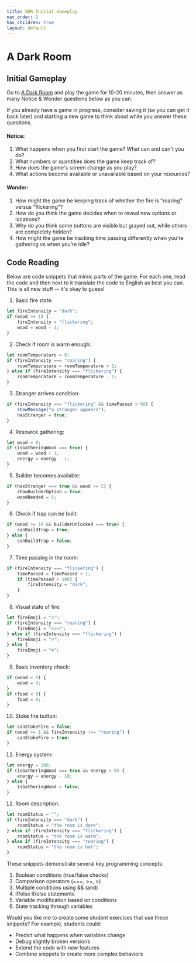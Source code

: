 ```yaml
---
title: ADR Initial Gameplay
nav_order: 1
has_children: true
layout: default
---
```


# A Dark Room

## Initial Gameplay

Go to [A Dark Room](https://adarkroom.doublespeakgames.com/) and play the game for 10-20 minutes, then answer as many Notice & Wonder questions below as you can.

If you already have a game in progress, consider saving it (so you can get it back later) and starting a new game to think about while you answer these questions.

#### Notice: ####
1. What happens when you first start the game? What can and can't you do?
1. What numbers or quantities does the game keep track of?
1. How does the game's screen change as you play?
1. What actions become available or unavailable based on your resources?

#### Wonder: ####
1. How might the game be keeping track of whether the fire is "roaring" versus "flickering"?
1. How do you think the game decides when to reveal new options or locations?
1. Why do you think some buttons are visible but grayed out, while others are completely hidden?
1. How might the game be tracking time passing differently when you're gathering vs when you're idle?

## Code Reading

Below are code snippets that mimic parts of the game. For each one, read the code and then next to it translate the code to English as best you can. This is all new stuff -- it's okay to guess!

1. Basic fire state:
```javascript
let fireIntensity = "dark";
if (wood >= 1) {
    fireIntensity = "flickering";
    wood = wood - 1;
}
```

2. Check if room is warm enough:
```javascript
let roomTemperature = 0;
if (fireIntensity === "roaring") {
    roomTemperature = roomTemperature + 1;
} else if (fireIntensity === "flickering") {
    roomTemperature = roomTemperature - 1;
}
```

3. Stranger arrives condition:
```javascript
if (fireIntensity === "flickering" && timePassed > 60) {
    showMessage("a stranger appears");
    hasStranger = true;
}
```

4. Resource gathering:
```javascript
let wood = 0;
if (isGatheringWood === true) {
    wood = wood + 1;
    energy = energy - 1;
}
```

5. Builder becomes available:
```javascript
if (hasStranger === true && wood >= 5) {
    showBuilderOption = true;
    woodNeeded = 5;
}
```

6. Check if trap can be built:
```javascript
if (wood >= 10 && builderUnlocked === true) {
    canBuildTrap = true;
} else {
    canBuildTrap = false;
}
```

7. Time passing in the room:
```javascript
if (fireIntensity === "flickering") {
    timePassed = timePassed + 1;
    if (timePassed > 100) {
        fireIntensity = "dark";
    }
}
```

8. Visual state of fire:
```javascript
let fireEmoji = "🔥";
if (fireIntensity === "roaring") {
    fireEmoji = "🔥🔥🔥";
} else if (fireIntensity === "flickering") {
    fireEmoji = "🔥";
} else {
    fireEmoji = "❄️";
}
```

9. Basic inventory check:
```javascript
if (wood < 0) {
    wood = 0;
}
if (food < 0) {
    food = 0;
}
```

10. Stoke fire button:
```javascript
let canStokeFire = false;
if (wood >= 1 && fireIntensity !== "roaring") {
    canStokeFire = true;
}
```

11. Energy system:
```javascript
let energy = 100;
if (isGatheringWood === true && energy > 0) {
    energy = energy - 10;
} else {
    isGatheringWood = false;
}
```

12. Room description:
```javascript
let roomStatus = "";
if (fireIntensity === "dark") {
    roomStatus = "the room is dark";
} else if (fireIntensity === "flickering") {
    roomStatus = "the room is warm";
} else if (fireIntensity === "roaring") {
    roomStatus = "the room is hot";
}
```

These snippets demonstrate several key programming concepts:
1. Boolean conditions (true/false checks)
2. Comparison operators (===, >=, >)
3. Multiple conditions using && (and)
4. if/else if/else statements
5. Variable modification based on conditions
6. State tracking through variables

Would you like me to create some student exercises that use these snippets? For example, students could:
- Predict what happens when variables change
- Debug slightly broken versions
- Extend the code with new features
- Combine snippets to create more complex behaviors
